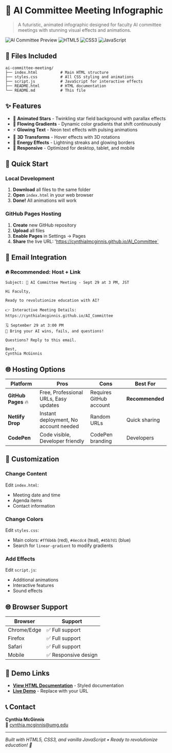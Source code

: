 # 🚀 AI Committee Meeting Infographic

> A futuristic, animated infographic designed for faculty AI committee meetings with stunning visual effects and animations.

![AI Committee Preview](https://img.shields.io/badge/Status-Ready%20to%20Deploy-brightgreen) ![HTML5](https://img.shields.io/badge/HTML5-E34F26?logo=html5&logoColor=white) ![CSS3](https://img.shields.io/badge/CSS3-1572B6?logo=css3&logoColor=white) ![JavaScript](https://img.shields.io/badge/JavaScript-F7DF1E?logo=javascript&logoColor=black)

## 📁 Files Included

```
ai-committee-meeting/
├── index.html          # Main HTML structure
├── styles.css          # All CSS styling and animations  
├── script.js           # JavaScript for interactive effects
├── README.html         # HTML documentation
└── README.md           # This file
```

## ✨ Features

- 🌟 **Animated Stars** - Twinkling star field background with parallax effects
- 🚀 **Flowing Gradients** - Dynamic color gradients that shift continuously  
- ⚡ **Glowing Text** - Neon text effects with pulsing animations
- 🎯 **3D Transforms** - Hover effects with 3D rotations
- 💫 **Energy Effects** - Lightning streaks and glowing borders
- 📱 **Responsive** - Optimized for desktop, tablet, and mobile

## 🚀 Quick Start

### Local Development
1. **Download** all files to the same folder
2. **Open** `index.html` in your web browser
3. **Done!** All animations will work

### GitHub Pages Hosting
1. **Create** new GitHub repository
2. **Upload** all files
3. **Enable Pages** in Settings → Pages
4. **Share** the live URL: 'https://cynthialmcginnis.github.io/AI_Committee`

## 📧 Email Integration

### 🔥 Recommended: Host + Link
```
Subject: 🚀 AI Committee Meeting - Sept 29 at 3 PM, JST

Hi Faculty,

Ready to revolutionize education with AI?

👉 Interactive Meeting Details: 
https://cynthialmcginnis.github.io/AI_Committee

🗓️ September 29 at 3:00 PM
🎯 Bring your AI wins, fails, and questions!

Questions? Reply to this email.

Best,
Cynthia McGinnis
```

## 🌐 Hosting Options

| Platform | Pros | Cons | Best For |
|----------|------|------|----------|
| **GitHub Pages** 🔥 | Free, Professional URLs, Easy updates | Requires GitHub account | **Recommended** |
| **Netlify Drop** | Instant deployment, No account needed | Random URLs | Quick sharing |
| **CodePen** | Code visible, Developer friendly | CodePen branding | Developers |

## 🎨 Customization

### Change Content
Edit `index.html`:
- Meeting date and time
- Agenda items  
- Contact information

### Change Colors
Edit `styles.css`:
- Main colors: `#ff6b6b` (red), `#4ecdc4` (teal), `#45b7d1` (blue)
- Search for `linear-gradient` to modify gradients

### Add Effects
Edit `script.js`:
- Additional animations
- Interactive features
- Sound effects

## 🌐 Browser Support

| Browser | Support |
|---------|---------|
| Chrome/Edge | ✅ Full support |
| Firefox | ✅ Full support |  
| Safari | ✅ Full support |
| Mobile | ✅ Responsive design |

## 🎯 Demo Links

- **[View HTML Documentation](README.html)** - Styled documentation
- **[Live Demo](https://cynthialmcginnis.github.io/AI_Committee)** - Replace with your URL

## 📞 Contact

**Cynthia McGinnis**  
📧 cynthia.mcginnis@umg.edu

---

*Built with HTML5, CSS3, and vanilla JavaScript • Ready to revolutionize education! 🌟*
